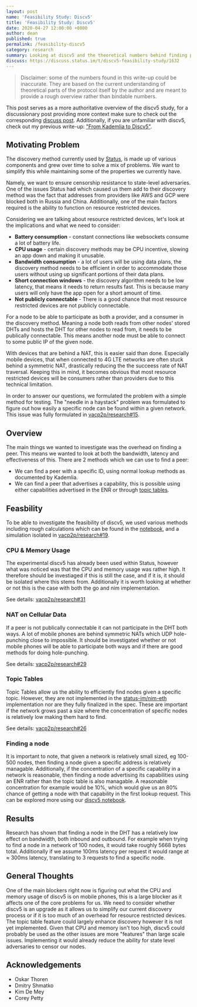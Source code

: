 ```yaml
---
layout: post
name: 'Feasibility Study: Discv5'
title: 'Feasibility Study: Discv5'
date: 2020-04-27 12:00:00 +0800
author: dean
published: true
permalink: /feasibility-discv5
category: research
summary: Looking at discv5 and the theoretical numbers behind finding peers.
discuss: https://discuss.status.im/t/discv5-feasibility-study/1632
---
```


> Disclaimer: some of the numbers found in this write-up could be inaccurate. They are based on the current understanding of theoretical parts of the protocol itself by the author and are meant to provide a rough overview rather than bindable numbers.

This post serves as a more authoritative overview of the discv5 study, for a discussionary post providing more context make sure to check out the corresponding [discuss post](https://discuss.status.im/t/discv5-feasibility-study/1632). Additionally, if you are unfamiliar with discv5, check out my previous write-up: ["From Kademlia to Discv5"](https://vac.dev/kademlia-to-discv5).

## Motivating Problem

The discovery method currently used by [Status](https://status.im), is made up of various components and grew over time to solve a mix of problems. We want to simplify this while maintaining some of the properties we currently have.

Namely, we want to ensure censorship resistance to state-level adversaries. One of the issues Status had which caused us them add to their discovery method was the fact that addresses from providers like AWS and GCP were blocked both in Russia and China. Additionally, one of the main factors required is the ability to function on resource restricted devices.

Considering we are talking about resource restricted devices, let's look at the implications and what we need to consider:

- **Battery consumption** - constant connections like websockets consume a lot of battery life.
- **CPU usage** - certain discovery methods may be CPU incentive, slowing an app down and making it unusable.
- **Bandwidth consumption** - a lot of users will be using data plans, the discovery method needs to be efficient in order to accommodate those users without using up significant portions of their data plans.
- **Short connection windows** - the discovery algorithm needs to be low latency, that means it needs to return results fast. This is because many users will only have the app open for a short amount of time.
- **Not publicly connectable** - There is a good chance that most resource restricted devices are not publicly connectable.

For a node to be able to participate as both a provider, and a consumer in the discovery method. Meaning a node both reads from other nodes' stored DHTs and hosts the DHT for other nodes to read from, it needs to be publically connectable. This means another node must be able to connect to some public IP of the given node.

With devices that are behind a NAT, this is easier said than done. Especially mobile devices, that when connected to 4G LTE networks are often stuck behind a symmetric NAT, drastically reducing the the succeess rate of NAT traversal. Keeping this in mind, it becomes obvious that most resource restricted devices will be consumers rather than providers due to this technical limitation.

In order to answer our questions, we formulated the problem with a simple method for testing. The "needle in a haystack" problem was formulated to figure out how easily a specific node can be found within a given network. This issue was fully formulated in [vacp2p/research#15](https://github.com/vacp2p/research/issues/15).

## Overview

The main things we wanted to investigate was the overhead on finding a peer. This means we wanted to look at both the bandwidth, latency and effectiveness of this. There are 2 methods which we can use to find a peer:

- We can find a peer with a specific ID, using normal lookup methods as documented by Kademlia.
- We can find a peer that advertises a capability, this is possible using either capabilities advertised in the ENR or through [topic tables](https://github.com/ethereum/devp2p/blob/master/discv5/discv5-theory.md#topic-advertisement).

## Feasbility

To be able to investigate the feasibility of discv5, we used various methods including rough calculations which can be found in the [notebook](https://vac.dev/discv5-notebook/), and a simulation isolated in [vacp2p/research#19](https://github.com/vacp2p/research/pull/19).

### CPU & Memory Usage

The experimental discv5 has already been used within Status, however what was noticed was that the CPU and memory usage was rather high. It therefore should be investiaged if this is still the case, and if it is, it should be isolated where this stems from. Additionally it is worth looking at whether or not this is the case with both the go and nim implementation.

See details: [vacp2p/research#31](https://github.com/vacp2p/research/issues/31)

### NAT on Cellular Data

If a peer is not publically connectable it can not participate in the DHT both ways. A lot of mobile phones are behind symmetric NATs which UDP hole-punching close to impossible. It should be investigated whether or not mobile phones will be able to participate both ways and if there are good methods for doing hole-punching.

See details: [vacp2p/research#29](https://github.com/vacp2p/research/issues/29)

### Topic Tables

Topic Tables allow us the ability to efficiently find nodes given a specific topic. However, they are not implemented in the [status-im/nim-eth](https://github.com/status-im/nim-eth/) implementation nor are they fully finalized in the spec. These are important if the network grows past a size where the concentration of specific nodes is relatively low making them hard to find.

See details: [vacp2p/research#26](https://github.com/vacp2p/research/issues/26)

### Finding a node

It is important to note, that given a network is relatively small sized, eg 100-500 nodes, then finding a node given a specific address is relatively managable. Additionally, if the concentration of a specific capability in a network is reasonable, then finding a node advertising its capabilities using an ENR rather than the topic table is also managable. A reasonable concentration for example would be 10%, which would give us an 80% chance of getting a node with that capability in the first lookup request. This can be explored more using our [discv5 notebook](https://vac.dev/discv5-notebook/#Needle-in-a-haystack-with-ENR-records-indicating-capabilities).

## Results

Research has shown that finding a node in the DHT has a relatively low effect on bandwidth, both inbound and outbound. For example when trying to find a node in a network of 100 nodes, it would take roughly 5668 bytes total. Additionally if we assume 100ms latency per request it would range at ≈ 300ms latency, translating to 3 requests to find a specific node.

## General Thoughts

One of the main blockers right now is figuring out what the CPU and memory usage of discv5 is on mobile phones, this is a large blocker as it affects one of the core problems for us. We need to consider whether discv5 is an upgrade as it allows us to simplify our current discovery process or if it is too much of an overhead for resource restricted devices. The topic table feature could largely enhance discovery however it is not yet implemented. Given that CPU and memory isn't too high, discv5 could probably be used as the other issues are more "features" than large scale issues. Implementing it would already reduce the ability for state level adversaries to censor our nodes.

## Acknowledgements

- Oskar Thoren
- Dmitry Shmatko
- Kim De Mey
- Corey Petty

